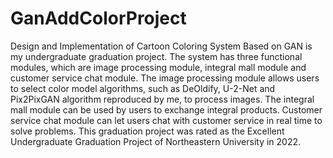 # GanAddColorProject

Design and Implementation of Cartoon Coloring System Based on GAN is my undergraduate graduation project. The system has three functional modules, which are image processing module, integral mall module and customer service chat module. The image processing module allows users to select color model algorithms, such as DeOldify, U-2-Net and Pix2PixGAN algorithm reproduced by me, to process images. The integral mall module can be used by users to exchange integral products. Customer service chat module can let users chat with customer service in real time to solve problems. This graduation project was rated as the Excellent Undergraduate Graduation Project of Northeastern University in 2022.
